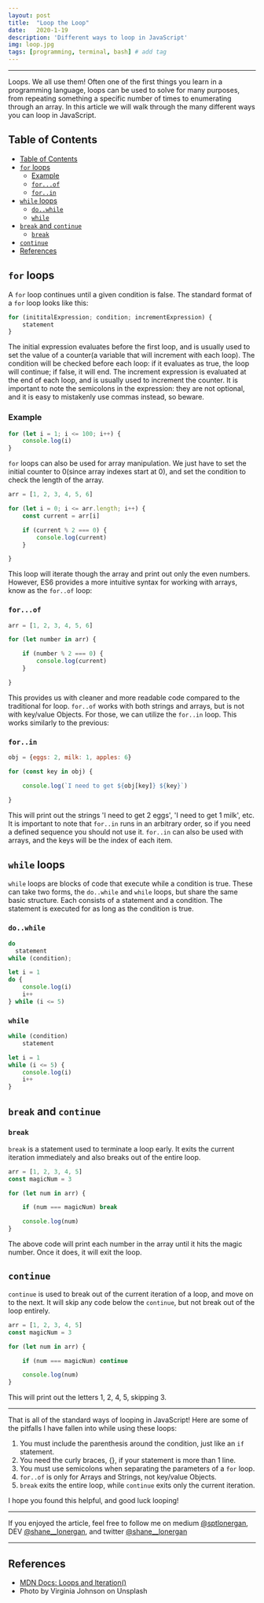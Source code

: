 ```yaml
---
layout: post
title:  "Loop the Loop"
date:   2020-1-19
description: 'Different ways to loop in JavaScript'
img: loop.jpg
tags: [programming, terminal, bash] # add tag
---
```

---

Loops. We all use them! Often one of the first things you learn in a programming language, loops can be used to solve for many purposes, from repeating something a specific number of times to enumerating through an array. In this article we will walk through the many different ways you can loop in JavaScript.

## Table of Contents

- [Table of Contents](#table-of-contents)
- [`for` loops](#for-loops)
  - [Example](#example)
  - [`for...of`](#forof)
  - [`for..in`](#forin)
- [`while` loops](#while-loops)
  - [`do..while`](#dowhile)
  - [`while`](#while)
- [`break` and `continue`](#break-and-continue)
  - [`break`](#break)
- [`continue`](#continue)
- [References](#references)

## `for` loops

A `for` loop continues until a given condition is false. The standard format of a `for` loop looks like this:

```js
for (inititalExpression; condition; incrementExpression) {
    statement
}
```

The initial expression evaluates before the first loop, and is usually used to set the value of a counter(a variable that will increment with each loop). The condition will be checked before each loop: if it evaluates as true, the loop will continue; if false, it will end. The increment expression is evaluated at the end of each loop, and is usually used to increment the counter. It is important to note the semicolons in the expression: they are not optional, and it is easy to mistakenly use commas instead, so beware.

### Example

```js
for (let i = 1; i <= 100; i++) {
    console.log(i)
}
```

`for` loops can also be used for array manipulation. We just have to set the initial counter to 0(since array indexes start at 0), and set the condition to check the length of the array.

```js
arr = [1, 2, 3, 4, 5, 6]

for (let i = 0; i <= arr.length; i++) {
    const current = arr[i]

    if (current % 2 === 0) {
        console.log(current)
    }

}
```

This loop will iterate though the array and print out only the even numbers. However, ES6 provides a more intuitive syntax for working with arrays, know as the `for..of` loop:

### `for...of`

```js
arr = [1, 2, 3, 4, 5, 6]

for (let number in arr) {

    if (number % 2 === 0) {
        console.log(current)
    }

}
```

This provides us with cleaner and more readable code compared to the traditional for loop. `for..of` works with both strings and arrays, but is not with key/value Objects. For those, we can utilize the `for..in` loop. This works similarly to the previous:

### `for..in`

```js
obj = {eggs: 2, milk: 1, apples: 6}

for (const key in obj) {

    console.log(`I need to get ${obj[key]} ${key}`)

}
```

This will print out the strings 'I need to get 2 eggs', 'I need to get 1 milk', etc. It is important to note that `for..in` runs in an arbitrary order, so if you need a defined sequence you should not use it. `for..in` can also be used with arrays, and the keys will be the index of each item.

## `while` loops

`while` loops are blocks of code that execute while a condition is true. These can take two forms, the `do..while` and `while` loops, but share the same basic structure. Each consists of a statement and a condition. The statement is executed for as long as the condition is true.

### `do..while`


```js
do
  statement
while (condition);
```

```js
let i = 1
do {
    console.log(i)
    i++
} while (i <= 5)
```

### `while`

```js
while (condition)
    statement
```

```js
let i = 1
while (i <= 5) {
    console.log(i)
    i++
}
```

## `break` and `continue`

### `break`

`break` is a statement used to terminate a loop early. It exits the current iteration immediately and also breaks out of the entire loop.

```js
arr = [1, 2, 3, 4, 5]
const magicNum = 3

for (let num in arr) {

    if (num === magicNum) break

    console.log(num)
}
```

The above code will print each number in the array until it hits the magic number. Once it does, it will exit the loop.

## `continue`

`continue` is used to break out of the current iteration of a loop, and move on to the next. It will skip any code below the `continue`, but not break out of the loop entirely.

```js
arr = [1, 2, 3, 4, 5]
const magicNum = 3

for (let num in arr) {

    if (num === magicNum) continue

    console.log(num)
}
```

This will print out the letters 1, 2, 4, 5, skipping 3.

---

That is all of the standard ways of looping in JavaScript! Here are some of the pitfalls I have fallen into while using these loops:

1. You must include the parenthesis around the condition, just like an `if` statement.
2. You need the curly braces, {}, if your statement is more than 1 line.
3. You must use semicolons when separating the parameters of a `for` loop.
4. `for..of` is only for Arrays and Strings, not key/value Objects.
5. `break` exits the entire loop, while `continue` exits only the current iteration.

I hope you found this helpful, and good luck looping!

---

If you enjoyed the article, feel free to follow me on medium [@sptlonergan](https://medium.com/@sptlonergan), DEV [@shane__lonergan](https://dev.to/shane__lonergan), and twitter [@shane__lonergan](https://twitter.com/shane__lonergan)

---

## References

- [MDN Docs: Loops and Iteration()](https://developer.mozilla.org/en-US/docs/Web/JavaScript/Guide/Loops_and_iteration)
- Photo by Virginia Johnson on Unsplash
